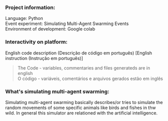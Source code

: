 ### Project information:
Language: Python <br>
Event experiment: Simulating Multi-Agent Swarming Events <br>
Environment of development: Google colab <br>


### Interactivity on platform: <br>
English code description (Descrição de código em português) [English instruction (Instrução em português)]  <br>
>The Code - variables, commentaries and files generateds are in english <br>
>O código - variáveis, comentários e arquivos gerados estão em inglês <br>

### What's simulating multi-agent swarming:
Simulating multi-agent swarming basically describes/or tries to simulate the random movements of some specific animals like birds and fishes in thw wild. In general this simulator are relationed with the artificial intelligence.
